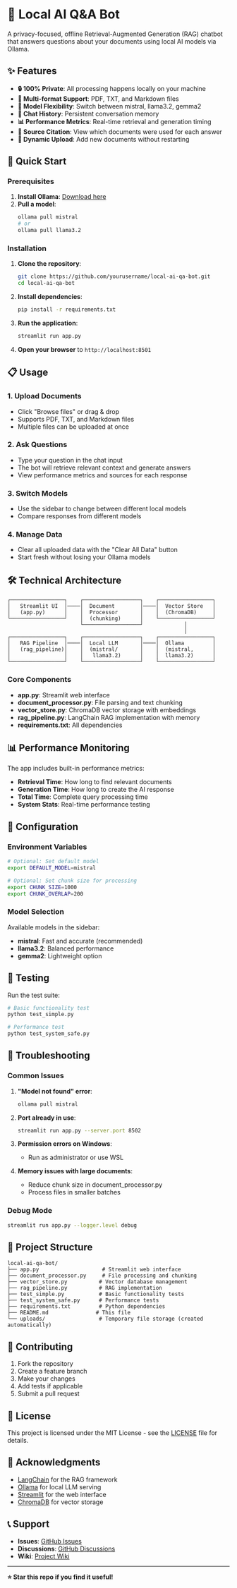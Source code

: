 # 🧠 Local AI Q&A Bot

A privacy-focused, offline Retrieval-Augmented Generation (RAG) chatbot that answers questions about your documents using local AI models via Ollama.

## ✨ Features

- **🔒 100% Private**: All processing happens locally on your machine
- **📄 Multi-format Support**: PDF, TXT, and Markdown files
- **🤖 Model Flexibility**: Switch between mistral, llama3.2, gemma2
- **💬 Chat History**: Persistent conversation memory
- **📊 Performance Metrics**: Real-time retrieval and generation timing
- **🎯 Source Citation**: View which documents were used for each answer
- **🔄 Dynamic Upload**: Add new documents without restarting

## 🚀 Quick Start

### Prerequisites

1. **Install Ollama**: [Download here](https://ollama.com/download)
2. **Pull a model**:
   ```bash
   ollama pull mistral
   # or
   ollama pull llama3.2
   ```

### Installation

1. **Clone the repository**:
   ```bash
   git clone https://github.com/yourusername/local-ai-qa-bot.git
   cd local-ai-qa-bot
   ```

2. **Install dependencies**:
   ```bash
   pip install -r requirements.txt
   ```

3. **Run the application**:
   ```bash
   streamlit run app.py
   ```

4. **Open your browser** to `http://localhost:8501`

## 📋 Usage

### 1. Upload Documents
- Click "Browse files" or drag & drop
- Supports PDF, TXT, and Markdown files
- Multiple files can be uploaded at once

### 2. Ask Questions
- Type your question in the chat input
- The bot will retrieve relevant context and generate answers
- View performance metrics and sources for each response

### 3. Switch Models
- Use the sidebar to change between different local models
- Compare responses from different models

### 4. Manage Data
- Clear all uploaded data with the "Clear All Data" button
- Start fresh without losing your Ollama models

## 🛠️ Technical Architecture

```
┌─────────────────┐    ┌──────────────────┐    ┌─────────────────┐
│   Streamlit UI  │────│  Document        │────│  Vector Store   │
│   (app.py)      │    │  Processor       │    │  (ChromaDB)     │
└─────────────────┘    │  (chunking)      │    └─────────────────┘
                       └──────────────────┘             │
                                                        │
┌─────────────────┐    ┌──────────────────┐    ┌─────────────────┐
│   RAG Pipeline  │────│  Local LLM       │────│  Ollama         │
│   (rag_pipeline)│    │  (mistral/       │    │  (mistral,      │
│                 │    │   llama3.2)      │    │  llama3.2)      │
└─────────────────┘    └──────────────────┘    └─────────────────┘
```

### Core Components

- **app.py**: Streamlit web interface
- **document_processor.py**: File parsing and text chunking
- **vector_store.py**: ChromaDB vector storage with embeddings
- **rag_pipeline.py**: LangChain RAG implementation with memory
- **requirements.txt**: All dependencies

## 📊 Performance Monitoring

The app includes built-in performance metrics:

- **Retrieval Time**: How long to find relevant documents
- **Generation Time**: How long to create the AI response
- **Total Time**: Complete query processing time
- **System Stats**: Real-time performance testing

## 🔧 Configuration

### Environment Variables
```bash
# Optional: Set default model
export DEFAULT_MODEL=mistral

# Optional: Set chunk size for processing
export CHUNK_SIZE=1000
export CHUNK_OVERLAP=200
```

### Model Selection
Available models in the sidebar:
- **mistral**: Fast and accurate (recommended)
- **llama3.2**: Balanced performance
- **gemma2**: Lightweight option

## 🧪 Testing

Run the test suite:

```bash
# Basic functionality test
python test_simple.py

# Performance test
python test_system_safe.py
```

## 🐛 Troubleshooting

### Common Issues

1. **"Model not found" error**:
   ```bash
   ollama pull mistral
   ```

2. **Port already in use**:
   ```bash
   streamlit run app.py --server.port 8502
   ```

3. **Permission errors on Windows**:
   - Run as administrator or use WSL

4. **Memory issues with large documents**:
   - Reduce chunk size in document_processor.py
   - Process files in smaller batches

### Debug Mode
```bash
streamlit run app.py --logger.level debug
```

## 📁 Project Structure

```
local-ai-qa-bot/
├── app.py                    # Streamlit web interface
├── document_processor.py     # File processing and chunking
├── vector_store.py          # Vector database management
├── rag_pipeline.py          # RAG implementation
├── test_simple.py           # Basic functionality tests
├── test_system_safe.py      # Performance tests
├── requirements.txt         # Python dependencies
├── README.md               # This file
└── uploads/                 # Temporary file storage (created automatically)
```

## 🤝 Contributing

1. Fork the repository
2. Create a feature branch
3. Make your changes
4. Add tests if applicable
5. Submit a pull request

## 📄 License

This project is licensed under the MIT License - see the [LICENSE](LICENSE) file for details.

## 🙏 Acknowledgments

- [LangChain](https://python.langchain.com/) for the RAG framework
- [Ollama](https://ollama.com/) for local LLM serving
- [Streamlit](https://streamlit.io/) for the web interface
- [ChromaDB](https://www.trychroma.com/) for vector storage

## 📞 Support

- **Issues**: [GitHub Issues](https://github.com/yourusername/local-ai-qa-bot/issues)
- **Discussions**: [GitHub Discussions](https://github.com/yourusername/local-ai-qa-bot/discussions)
- **Wiki**: [Project Wiki](https://github.com/yourusername/local-ai-qa-bot/wiki)

---

**⭐ Star this repo if you find it useful!**